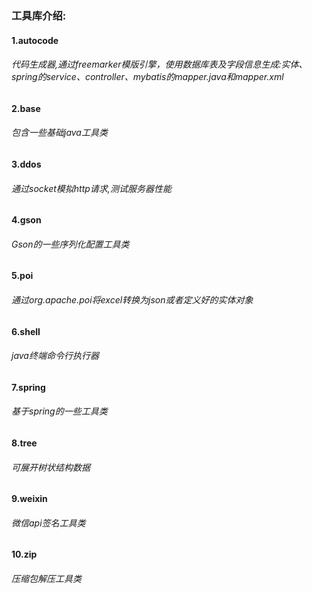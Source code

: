 ### 工具库介绍:

#### 1.autocode
###### 代码生成器,通过freemarker模版引擎，使用数据库表及字段信息生成:实体、spring的service、controller、mybatis的mapper.java和mapper.xml

#### 2.base
###### 包含一些基础java工具类

#### 3.ddos
###### 通过socket模拟http请求,测试服务器性能

#### 4.gson
###### Gson的一些序列化配置工具类

#### 5.poi
###### 通过org.apache.poi将excel转换为json或者定义好的实体对象

#### 6.shell
###### java终端命令行执行器

#### 7.spring
###### 基于spring的一些工具类

#### 8.tree
###### 可展开树状结构数据

#### 9.weixin
###### 微信api签名工具类

#### 10.zip
###### 压缩包解压工具类

